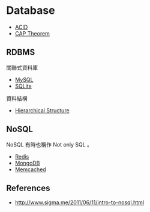Database
========

* [ACID](acid.md)
* [CAP Theorem](cap.md)

RDBMS
-----

關聯式資料庫

* [MySQL](rdbms/mysql/README.md)
* [SQLite](rdbms/sqlite/README.md)

資料結構

* [Hierarchical Structure](rdbms/hierarchical-structure.md)

NoSQL
-----

NoSQL 有時也稱作 Not only SQL 。

* [Redis](redis/README.md)
* [MongoDB](mongodb/README.md)
* [Memcached](memcached/README.md)

References
----------

* http://www.sigma.me/2011/06/11/intro-to-nosql.html
